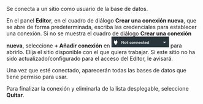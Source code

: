 Se conecta a un sitio como usuario de la base de datos.

En el panel **Editor**, en el cuadro de diálogo **Crear una conexión nueva**, que se abre de forma predeterminada, escriba las credenciales para establecer una conexión. Si no se muestra el cuadro de diálogo **Crear una conexión nueva**, seleccione **+ Añadir conexión** en ![](../Images/editor-not-connected1.jpg) para abrirlo. Elija el sitio disponible con el que quiera trabajar. Si este sitio no ha sido actualizado/configurado para el acceso del Editor, le avisará.

Una vez que esté conectado, aparecerán todas las bases de datos que tiene permiso para usar.

Para finalizar la conexión y eliminarla de la lista desplegable, seleccione **Quitar**.
